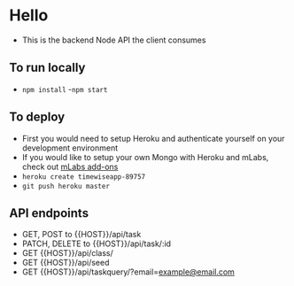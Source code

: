 # Hello
- This is the backend Node API the client consumes

## To run locally
- ```npm install```
-``` npm start ```


## To deploy
- First you would need to setup Heroku and authenticate yourself on your development environment
- If you would like to setup your own Mongo with Heroku and mLabs, check out [mLabs add-ons](https://elements.heroku.com/addons/mongolab)
- ```heroku create timewiseapp-89757```
- ```git push heroku master```

## API endpoints
- GET, POST to  {{HOST}}/api/task
- PATCH, DELETE to {{HOST}}/api/task/:id
- GET {{HOST}}/api/class/
- GET {{HOST}}/api/seed
- GET {{HOST}}/api/taskquery/?email=example@email.com